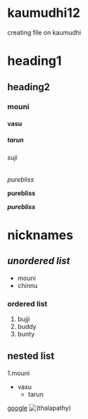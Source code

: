 # kaumudhi12
creating file on kaumudhi
# heading1
## heading2
### mouni
#### vasu
##### tarun
###### suji
*purebliss*

**purebliss**

***purebliss***
# nicknames
## *unordered list*
- mouni
- chinnu
### ordered list
1. bujji
2. buddy
3. bunty
## nested list
1.mouni
  - vasu
    - tarun
   
[google](https://www.google.com/url?sa=i&url=https%3A%2F%2Fwww.news18.com%2Fnews%2Fmovies%2Fhow-thalapathy-vijays-bigil-saved-the-life-of-a-10-year-old-chennai-boy-3941141.html&psig=AOvVaw2LZfF91WG4d_y8V37cA5LM&ust=1637819928093000&source=images&cd=vfe&ved=0CAgQjRxqFwoTCIisr-rQsfQCFQAAAAAdAAAAABAD)
![(thalapathy)](https://images.news18.com/ibnlive/uploads/2021/07/1625746403_thalapathy-vijay-bigil.jpg?impolicy=website&width=510&height=356)
